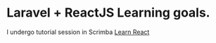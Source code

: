 <h1>Laravel + ReactJS Learning goals.</h1>
<p>I undergo tutorial session in Scrimba <a href="https://scrimba.com/learn-react-c0e">Learn React</a></p>